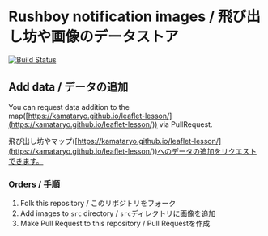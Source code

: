 # Rushboy notification images / 飛び出し坊や画像のデータストア
[![Build Status](https://travis-ci.org/KamataRyo/leaflet-lesson-datastore.svg?branch=master)](https://travis-ci.org/KamataRyo/leaflet-lesson-datastore)


## Add data / データの追加

You can request data addition to the map([https://kamataryo.github.io/leaflet-lesson/](https://kamataryo.github.io/leaflet-lesson/)) via PullRequest.

飛び出し坊やマップ([https://kamataryo.github.io/leaflet-lesson/](https://kamataryo.github.io/leaflet-lesson/))へのデータの追加をリクエストできます。

### Orders / 手順

1. Folk this repository / このリポジトリをフォーク
1. Add images to `src` directory / `src`ディレクトリに画像を追加
1. Make Pull Request to this repository / Pull Requestを作成
